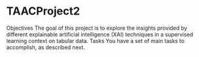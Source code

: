 # TAACProject2
Objectives The goal of this project is to explore the insights provided by different explainable artificial intelligence (XAI) techniques in a supervised learning context on tabular data. Tasks You have a set of main tasks to accomplish, as described next.
